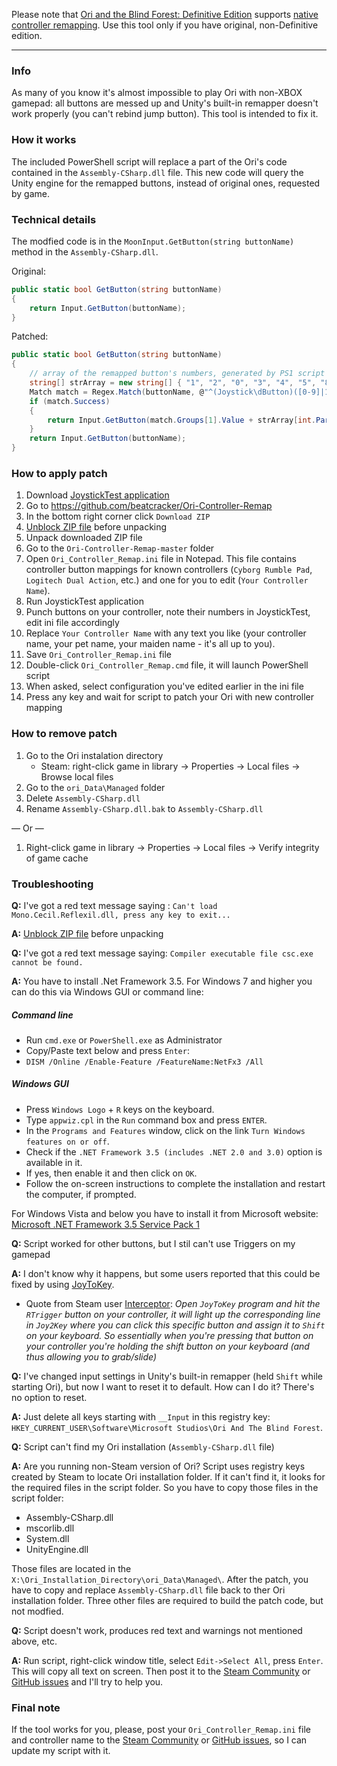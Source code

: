 Please note that [Ori and the Blind Forest: Definitive Edition](http://store.steampowered.com/app/387290) supports [native controller remapping](http://steamcommunity.com/app/387290/discussions/0/364040166669190939/). Use this tool only if you have original, non-Definitive edition.

---

### Info
As many of you know it's almost impossible to play Ori with non-XBOX gamepad: all buttons are messed up and Unity's built-in remapper doesn't work properly (you can't rebind jump button). This tool is intended to fix it.

### How it works
The included PowerShell script will replace a part of the Ori's code contained in the `Assembly-CSharp.dll` file. This new code will query the Unity engine for the remapped buttons, instead of original ones, requested by game.

### Technical details
The modfied code is in the `MoonInput.GetButton(string buttonName)` method in the `Assembly-CSharp.dll`.

Original:
```csharp
public static bool GetButton(string buttonName)
{
    return Input.GetButton(buttonName);
}
```

Patched:
```csharp
public static bool GetButton(string buttonName)
{
    // array of the remapped button's numbers, generated by PS1 script from ini file
    string[] strArray = new string[] { "1", "2", "0", "3", "4", "5", "8", "9", "10", "11", "6", "7" };
    Match match = Regex.Match(buttonName, @"^(Joystick\dButton)([0-9]|1[0-1])$", RegexOptions.Singleline);
    if (match.Success)
    {
        return Input.GetButton(match.Groups[1].Value + strArray[int.Parse(match.Groups[2].Value)]);
    }
    return Input.GetButton(buttonName);
}
```

### How to apply patch
 1. Download [JoystickTest application]
 2. Go to https://github.com/beatcracker/Ori-Controller-Remap
 3. In the bottom right corner click `Download ZIP`
 4. [Unblock ZIP file] before unpacking
 5. Unpack downloaded ZIP file
 6. Go to the `Ori-Controller-Remap-master` folder
 7. Open `Ori_Controller_Remap.ini` file in Notepad. This file contains controller button mappings for known controllers (`Cyborg Rumble Pad`, `Logitech Dual Action`, etc.) and one for you to edit (`Your Controller Name`).
 8. Run JoystickTest application
 9. Punch buttons on your controller, note their numbers in JoystickTest, edit ini file accordingly
 10. Replace `Your Controller Name` with any text you like (your controller name, your pet name, your maiden name - it's all up to you).
 11. Save `Ori_Controller_Remap.ini` file
 12. Double-click `Ori_Controller_Remap.cmd` file, it will launch PowerShell script
 13. When asked, select configuration you've edited earlier in the ini file
 14. Press any key and wait for script to patch your Ori with new controller mapping

### How to remove patch
 1. Go to the Ori instalation directory
    * Steam: right-click game in library → Properties → Local files → Browse local files
 2. Go to the `ori_Data\Managed` folder
 3. Delete `Assembly-CSharp.dll`
 4. Rename `Assembly-CSharp.dll.bak` to `Assembly-CSharp.dll`

— Or —

 1. Right-click game in library → Properties → Local files → Verify integrity of game cache
 
### Troubleshooting

**Q:** I've got a red text message saying : `Can't load Mono.Cecil.Reflexil.dll, press any key to exit...`

**A:** [Unblock ZIP file] before unpacking


**Q:** I've got a red text message saying: `Compiler executable file csc.exe cannot be found.`

**A:** You have to install .Net Framework 3.5. For Windows 7 and higher you can do this via Windows GUI or command line:


##### Command line
* Run `cmd.exe` or `PowerShell.exe` as Administrator
* Copy/Paste text below and press `Enter`:
* `DISM /Online /Enable-Feature /FeatureName:NetFx3 /All`

##### Windows GUI
* Press `Windows Logo` + `R` keys on the keyboard.
* Type `appwiz.cpl` in the `Run` command box and press `ENTER`.
* In the `Programs and Features` window, click on the link `Turn Windows features on or off`.
* Check if the `.NET Framework 3.5 (includes .NET 2.0 and 3.0)` option is available in it.
* If yes, then enable it and then click on `OK`.
* Follow the on-screen instructions to complete the installation and restart the computer, if prompted.

For Windows Vista and below you have to install it from Microsoft website: [Microsoft .NET Framework 3.5 Service Pack 1]


**Q:** Script worked for other buttons, but I stil can't use Triggers on my gamepad

**A:** I don't know why it happens, but some users reported that this could be fixed by using [JoyToKey].

* Quote from Steam user [Interceptor]: *Open `JoyToKey` program and hit the `RTrigger` button on your controller, it will light up the corresponding line in `Joy2Key` where you can click this specific button and assign it to `Shift` on your keyboard. So essentially when you're pressing that button on your controller you're holding the shift button on your keyboard (and thus allowing you to grab/slide)*


**Q:** I've changed input settings in Unity's built-in remapper (held `Shift` while starting Ori), but now I want to reset it to default. How can I do it? There's no option to reset.

**A:** Just delete all keys starting with `__Input` in this registry key: `HKEY_CURRENT_USER\Software\Microsoft Studios\Ori And The Blind Forest`.


**Q:** Script can't find my Ori installation (`Assembly-CSharp.dll` file)

**A:** Are you running non-Steam version of Ori? Script uses registry keys created by Steam to locate Ori installation folder. If it can't find it, it looks for the required files in the script folder. So you have to copy those files in the script folder:

 * Assembly-CSharp.dll
 * mscorlib.dll
 * System.dll
 * UnityEngine.dll

Those files are located in the `X:\Ori_Installation_Directory\ori_Data\Managed\`. After the patch, you have to copy and replace `Assembly-CSharp.dll` file back to ther Ori installation folder. Three other files are required to build the patch code, but not modfied.


**Q:** Script doesn't work, produces red text and warnings not mentioned above, etc.

**A:** Run script, right-click window title, select `Edit->Select All`, press `Enter`. This will copy all text on screen. Then post it to the [Steam Community] or [GitHub issues] and I'll try to help you.



### Final note
If the tool works for you, please, post your `Ori_Controller_Remap.ini` file and controller name to the [Steam Community] or [GitHub issues], so I can update my script with it.

[Unblock ZIP file]:https://blogs.msdn.microsoft.com/delay/p/unblockingdownloadedfile/
[JoystickTest application]:http://www.planetpointy.co.uk/joystick-test-application
[Steam Community]:http://steamcommunity.com/app/261570/discussions/0/530646080852232829/
[GitHub issues]:https://github.com/beatcracker/Ori-Controller-Remap/issues
[Microsoft .NET Framework 3.5 Service Pack 1]:https://www.microsoft.com/en-us/download/details.aspx?id=22
[JoyToKey]:http://joytokey.net
[Interceptor]:https://steamcommunity.com/app/261570/discussions/0/530646080852232829/#c537405286641246722

